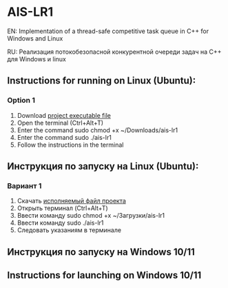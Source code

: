 # AIS-LR1
EN: Implementation of a thread-safe competitive task queue in C++ for Windows and Linux

RU: Реализация потокобезопасной конкурентной очереди задач на С++ для Windows и linux

## Instructions for running on Linux (Ubuntu):
### Option 1
1) Download [project executable file](https://github.com/Vasiliy-Korneev/AIS-LR1/blog/main/aisa-lr1 )
2) Open the terminal (Ctrl+Alt+T)
3) Enter the command <tab><tab>sudo chmod +x ~/Downloads/ais-lr1
4) Enter the command <tab><tab>sudo ./ais-lr1
5) Follow the instructions in the terminal
## Инструкция по запуску на Linux (Ubuntu):
### Вариант 1
1) Скачать [исполняемый файл проекта](https://github.com/Vasilii-Korneev/AIS-LR1/blob/main/ais-lr1)
2) Открыть терминал (Ctrl+Alt+T)
3) Ввести команду <tab><tab>sudo chmod +x ~/Загрузки/ais-lr1
4) Ввести команду <tab><tab>sudo ./ais-lr1
5) Следовать указаниям в терминале
## Инструкция по запуску на Windows 10/11

## Instructions for launching on Windows 10/11
